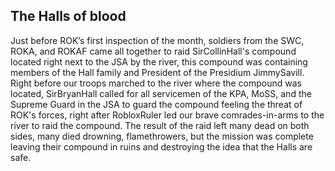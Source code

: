 ## The Halls of blood

Just before ROK’s first inspection of the month, soldiers from the SWC, ROKA, and ROKAF came all together to raid SirCollinHall's compound located right next to the JSA by the river, this compound was containing members of the Hall family and President of the Presidium JimmySavill. Right before our troops marched to the river where the compound was located, SirBryanHall called for all servicemen of the KPA, MoSS, and the Supreme Guard in the JSA to guard the compound feeling the threat of ROK's forces, right after RobloxRuler led our brave comrades-in-arms to the river to raid the compound. The result of the raid left many dead on both sides, many died drowning, flamethrowers, but the mission was complete leaving their compound in ruins and destroying the idea that the Halls are safe.

